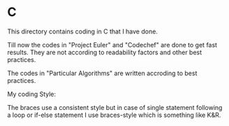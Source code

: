 C
=======================
This directory contains coding in C that I have done.

Till now the codes in "Project Euler" and "Codechef" are done to get fast results. They are not according to readability factors and other best practices.

The codes in "Particular Algorithms" are written accroding to best practices. 

My coding Style:

The braces use a consistent style but in case of single statement following a loop or if-else statement I use braces-style which is something like K&R.